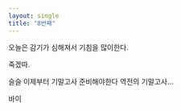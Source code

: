 ```yaml
---
layout: single
title: "8번째"
---
```


오늘은 감기가 심해져서 기침을 많이한다.

죽겠따.

슬슬 이제부터 기말고사 준비해야한다 역전의 기말고사...

바이
